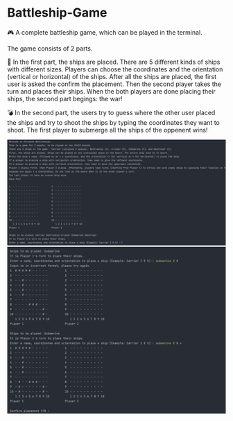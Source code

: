 # Battleship-Game

🎮 A complete battleship game, which can be played in the terminal. 

The game consists of 2 parts. 

🎯 In the first part, the ships are placed. There are 5 different kinds of ships with different sizes. Players can choose the coordinates and the orientation  (vertical or horizontal) of the ships. After all the ships are placed, the first user is asked the confirm the placement. Then the second player takes the turn and places their ships. When the both players are done placing their ships, the second part begings: the war!

💣 In the second part, the users try to guess where the other user placed the ships and try to shoot the ships by typing the coordinates they want to shoot. The first player to submerge all the ships of the oppenent wins!

![](pics/game-start.png)
![](pics/game.png)
